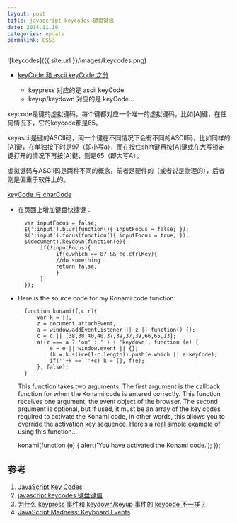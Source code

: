```yaml
---
layout: post
title: javascript keycodes 键盘键值
date: 2014.11.19
categories: update
permalink: CSS3
---
```


![keycodes]({{ site.url }}/images/keycodes.png)

- [keyCode 和 ascii keyCode 之分](http://help.adobe.com/en_US/AS2LCR/Flash_10.0/help.html?content=00000520.html)

    * keypress 对应的是 ascii keyCode
    * keyup/keydown 对应的是 keyCode...
  
keycode是键的虚拟键码，每个键都对应一个唯一的虚拟键码，比如[A]键，在任何情况下，它的keycode都是65。
 
keyascii是键的ASCII码，同一个键在不同情况下会有不同的ASCII码，比如同样的[A]键，在单独按下时是97（即小写a），而在按住shift键再按[A]键或在大写锁定键打开的情况下再按[A]键，则是65（即大写A）。
 
虚拟键码与ASCII码是两种不同的概念，前者是硬件的（或者说是物理的），后者则是偏重于软件上的。

[keyCode 与 charCode](http://blog.sina.com.cn/s/blog_65c2ec5e0101blj6.html)

- 在页面上增加键盘快捷键：

        var inputFocus = false;
        $(':input').blur(function(){ inputFocus = false; });
        $(':input').focus(function(){ inputFocus = true; });
        $(document).keydown(function(e){
             if(!inputFocus){
                  if(e.which == 87 && !e.ctrlKey){
                  //do something
                  return false;
                  }
             }
        });

- Here is the source code for my Konami code function:

        function konami(f,c,r){
            var k = [],
            z = document.attachEvent,
            a = window.addEventListener || z || function() {};
            c = c || [38,38,40,40,37,39,37,39,66,65,13];
            a((z === a ? 'on' : '') + 'keydown', function (e) {
                e = e || window.event || {};
                (k = k.slice(1-c.length)).push(e.which || e.keyCode);
                if(''+k == ''+c) k = [], f(e);
            }, false);
        }

    This function takes two arguments. The first argument is the callback function for when the Konami code is entered correctly. This function receives one argument, the event object of the browser. The second argument is optional, but if used, it must be an array of the key codes required to activate the Konami code, in other words, this allows you to override the activation key sequence. Here’s a real simple example of using this function..

    konami(function (e) {
       alert('You have activated the Konami code.');
    });


## 参考
1. [JavaScript Key Codes](http://shikargar.wordpress.com/2010/10/27/javascript-key-codes/)
2. [javascript keycodes 键盘键值](http://note.rpsh.net/posts/2011/06/08/javascript-keycodes)
3. [为什么 keypress 事件和 keydown/keyup 事件的 keycode 不一样？](http://segmentfault.com/q/1010000000733450)
4. [JavaScript Madness: Keyboard Events](http://unixpapa.com/js/key.html)